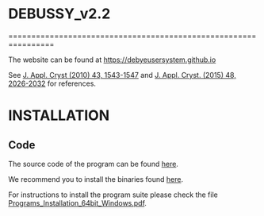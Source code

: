 # DEBUSSY_v2.2
================================================================


The website can be found at https://debyeusersystem.github.io 

See [J. Appl. Cryst (2010) 43, 1543-1547](https://onlinelibrary.wiley.com/iucr/doi/10.1107/S0021889810041889) and [J. Appl. Cryst. (2015) 48, 2026-2032](http://scripts.iucr.org/cgi-bin/paper?S1600576715020488) for references.


INSTALLATION
================================================================

Code
------

The source code of the program can be found [here](WINDOWS/cygwin64/DEBUSSY_v2.2/src).


We recommend you to install the binaries found [here](WINDOWS).

For instructions to install the program suite please check the file [Programs_Installation_64bit_Windows.pdf](How2install/Programs_Installation_64bit_Windows.pdf).

